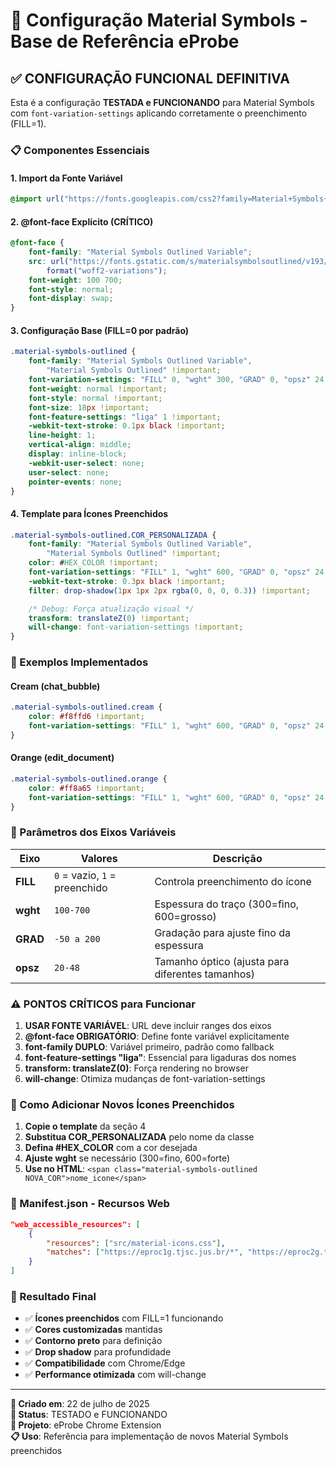 # 🎯 Configuração Material Symbols - Base de Referência eProbe

## ✅ CONFIGURAÇÃO FUNCIONAL DEFINITIVA

Esta é a configuração **TESTADA e FUNCIONANDO** para Material Symbols com `font-variation-settings` aplicando corretamente o preenchimento (FILL=1).

### 📋 Componentes Essenciais

#### 1. **Import da Fonte Variável**

```css
@import url("https://fonts.googleapis.com/css2?family=Material+Symbols+Outlined:opsz,wght,FILL,GRAD@20..48,100..700,0..1,-50..200");
```

#### 2. **@font-face Explícito (CRÍTICO)**

```css
@font-face {
    font-family: "Material Symbols Outlined Variable";
    src: url("https://fonts.gstatic.com/s/materialsymbolsoutlined/v193/kJF1BvYX7BgnkSrUwT8OhrdQw4oELdPIeeII9v6oDMzByHX9rA6RzaxHMPdY3JI.woff2")
        format("woff2-variations");
    font-weight: 100 700;
    font-style: normal;
    font-display: swap;
}
```

#### 3. **Configuração Base (FILL=0 por padrão)**

```css
.material-symbols-outlined {
    font-family: "Material Symbols Outlined Variable",
        "Material Symbols Outlined" !important;
    font-variation-settings: "FILL" 0, "wght" 300, "GRAD" 0, "opsz" 24 !important;
    font-weight: normal !important;
    font-style: normal !important;
    font-size: 18px !important;
    font-feature-settings: "liga" 1 !important;
    -webkit-text-stroke: 0.1px black !important;
    line-height: 1;
    vertical-align: middle;
    display: inline-block;
    -webkit-user-select: none;
    user-select: none;
    pointer-events: none;
}
```

#### 4. **Template para Ícones Preenchidos**

```css
.material-symbols-outlined.COR_PERSONALIZADA {
    font-family: "Material Symbols Outlined Variable",
        "Material Symbols Outlined" !important;
    color: #HEX_COLOR !important;
    font-variation-settings: "FILL" 1, "wght" 600, "GRAD" 0, "opsz" 24 !important;
    -webkit-text-stroke: 0.3px black !important;
    filter: drop-shadow(1px 1px 2px rgba(0, 0, 0, 0.3)) !important;

    /* Debug: Força atualização visual */
    transform: translateZ(0) !important;
    will-change: font-variation-settings !important;
}
```

### 🎨 Exemplos Implementados

#### Cream (chat_bubble)

```css
.material-symbols-outlined.cream {
    color: #f8ffd6 !important;
    font-variation-settings: "FILL" 1, "wght" 600, "GRAD" 0, "opsz" 24 !important;
}
```

#### Orange (edit_document)

```css
.material-symbols-outlined.orange {
    color: #ff8a65 !important;
    font-variation-settings: "FILL" 1, "wght" 600, "GRAD" 0, "opsz" 24 !important;
}
```

### 🔧 Parâmetros dos Eixos Variáveis

| Eixo     | Valores                       | Descrição                                        |
| -------- | ----------------------------- | ------------------------------------------------ |
| **FILL** | `0` = vazio, `1` = preenchido | Controla preenchimento do ícone                  |
| **wght** | `100-700`                     | Espessura do traço (300=fino, 600=grosso)        |
| **GRAD** | `-50 a 200`                   | Gradação para ajuste fino da espessura           |
| **opsz** | `20-48`                       | Tamanho óptico (ajusta para diferentes tamanhos) |

### ⚠️ PONTOS CRÍTICOS para Funcionar

1. **USAR FONTE VARIÁVEL**: URL deve incluir ranges dos eixos
2. **@font-face OBRIGATÓRIO**: Define fonte variável explicitamente
3. **font-family DUPLO**: Variável primeiro, padrão como fallback
4. **font-feature-settings "liga"**: Essencial para ligaduras dos nomes
5. **transform: translateZ(0)**: Força rendering no browser
6. **will-change**: Otimiza mudanças de font-variation-settings

### 🚀 Como Adicionar Novos Ícones Preenchidos

1. **Copie o template** da seção 4
2. **Substitua COR_PERSONALIZADA** pelo nome da classe
3. **Defina #HEX_COLOR** com a cor desejada
4. **Ajuste wght** se necessário (300=fino, 600=forte)
5. **Use no HTML**: `<span class="material-symbols-outlined NOVA_COR">nome_icone</span>`

### 📝 Manifest.json - Recursos Web

```json
"web_accessible_resources": [
    {
        "resources": ["src/material-icons.css"],
        "matches": ["https://eproc1g.tjsc.jus.br/*", "https://eproc2g.tjsc.jus.br/*"]
    }
]
```

### 🎯 Resultado Final

-   ✅ **Ícones preenchidos** com FILL=1 funcionando
-   ✅ **Cores customizadas** mantidas
-   ✅ **Contorno preto** para definição
-   ✅ **Drop shadow** para profundidade
-   ✅ **Compatibilidade** com Chrome/Edge
-   ✅ **Performance otimizada** com will-change

---

**📅 Criado em**: 22 de julho de 2025  
**🔧 Status**: TESTADO e FUNCIONANDO  
**🎯 Projeto**: eProbe Chrome Extension  
**📋 Uso**: Referência para implementação de novos Material Symbols preenchidos
